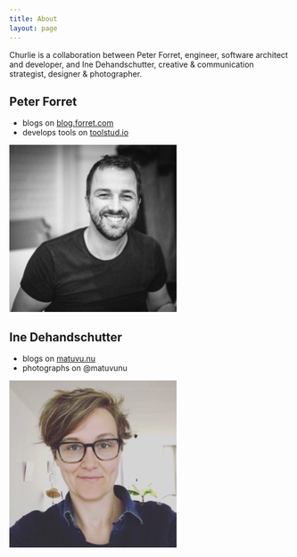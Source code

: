 ```yaml
---
title: About
layout: page
---
```


Churlie is a collaboration between Peter Forret, engineer, software architect and developer, and Ine Dehandschutter, creative & communication strategist, designer & photographer.

## Peter Forret

* blogs on [blog.forret.com][1]
* develops tools on [toolstud.io][2]

![Peter Forret](/public/peter2-300x300.jpg)

## Ine Dehandschutter

* blogs on [matuvu.nu][3]
* photographs on @matuvunu

![Ine Dehandschutter](/public/ine-300x300.jpg)

[1]: https://blog.forret.com
[2]: https://toolstud.io
[3]: https://www.matuvu.nu/
